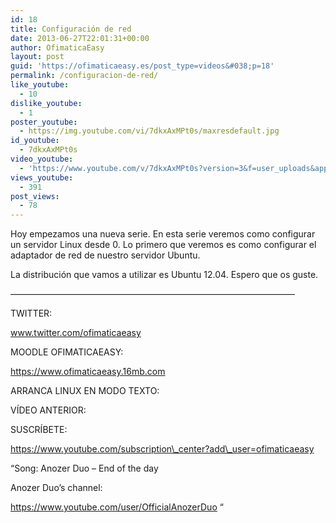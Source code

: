```yaml
---
id: 18
title: Configuración de red
date: 2013-06-27T22:01:31+00:00
author: OfimaticaEasy
layout: post
guid: 'https://ofimaticaeasy.es/post_type=videos&#038;p=18'
permalink: /configuracion-de-red/
like_youtube:
  - 10
dislike_youtube:
  - 1
poster_youtube:
  - https://img.youtube.com/vi/7dkxAxMPt0s/maxresdefault.jpg
id_youtube:
  - 7dkxAxMPt0s
video_youtube:
  - 'https://www.youtube.com/v/7dkxAxMPt0s?version=3&f=user_uploads&app=youtube_gdata'
views_youtube:
  - 391
post_views:
  - 78
---
```

Hoy empezamos una nueva serie. En esta serie veremos como configurar un servidor Linux desde 0. Lo primero que veremos es como configurar el adaptador de red de nuestro servidor Ubuntu.

La distribución que vamos a utilizar es Ubuntu 12.04. Espero que os guste.

&#8212;&#8212;&#8212;&#8212;&#8212;&#8212;&#8212;&#8212;&#8212;&#8212;&#8212;&#8212;&#8212;&#8212;&#8212;&#8212;&#8212;&#8212;&#8212;&#8212;&#8212;&#8212;&#8212;&#8212;&#8212;&#8212;&#8212;&#8212;&#8212;&#8212;&#8212;&#8212;&#8211;

TWITTER:
  
www.twitter.com/ofimaticaeasy

MOODLE OFIMATICAEASY:

https://www.ofimaticaeasy.16mb.com

ARRANCA LINUX EN MODO TEXTO:



VÍDEO ANTERIOR:



SUSCRÍBETE:

https://www.youtube.com/subscription\_center?add\_user=ofimaticaeasy

&#8220;Song: Anozer Duo &#8211; End of the day
  
Anozer Duo&#8217;s channel:
  
https://www.youtube.com/user/OfficialAnozerDuo &#8220;